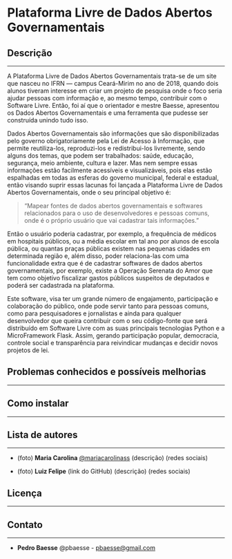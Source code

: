 # Plataforma Livre de Dados Abertos Governamentais

## Descrição
-------------------------------------------------------------------------------------
A Plataforma Livre de Dados Abertos Governamentais trata-se de um site que nasceu no IFRN — campus Ceará-Mirim no ano de 2018, quando dois alunos tiveram interesse em criar um projeto de pesquisa onde o foco seria ajudar pessoas com informação e, ao mesmo tempo, contribuir com o Software Livre. Então, foi aí que o orientador e mestre Baesse, apresentou os Dados Abertos Governamentais e uma ferramenta que pudesse ser construída unindo tudo isso.

Dados Abertos Governamentais são informações que são disponibilizadas pelo governo obrigatoriamente pela Lei de Acesso à Informação, que permite reutiliza-los, reproduzi-los e redistribui-los livremente, sendo alguns dos temas, que podem ser trabalhados: saúde, educação, segurança, meio ambiente, cultura e lazer. Mas nem sempre essas informações estão facilmente acessíveis e visualizáveis, pois elas estão espalhadas em todas as esferas do governo municipal, federal e estadual, então visando suprir essas lacunas foi lançada a Plataforma Livre de Dados Abertos Governamentais, onde o seu principal objetivo é:

> “Mapear fontes de dados abertos governamentais e softwares relacionados para o uso de desenvolvedores e pessoas comuns, onde é o próprio usuário que vai cadastrar tais informações.”

Então o usuário poderia cadastrar, por exemplo, a frequência de médicos em hospitais públicos, ou a média escolar em tal ano por alunos de escola pública, ou quantas praças públicas existem nas pequenas cidades em determinada região e, além disso, poder relaciona-las com uma funcionalidade extra que é de cadastrar softwares de dados abertos governamentais, por exemplo, existe a Operação Serenata do Amor que tem como objetivo fiscalizar gastos públicos suspeitos de deputados e poderá ser cadastrada na plataforma.

Este software, visa ter um grande número de engajamento, participação e colaboração do público, onde pode servir tanto para pessoas comuns, como para pesquisadores e jornalistas e ainda para qualquer desenvolvedor que queira contribuir com o seu código-fonte que será distribuído em Software Livre com as suas principais tecnologias Python e a MicroFramework Flask. Assim, gerando participação popular, democracia, controle social e transparência para reivindicar mudanças e decidir novos projetos de lei.

## Problemas conhecidos e possíveis melhorias
-------------------------------------------------------------------------------------


## Como instalar
-------------------------------------------------------------------------------------


## Lista de autores
-------------------------------------------------------------------------------------
- (foto) **Maria Carolina** [@mariacarolinass](https://github.com/MariaCarolinass) (descrição) (redes sociais)

- (foto) **Luiz Felipe** (link do GitHub) (descrição) (redes sociais)

## Licença
-------------------------------------------------------------------------------------

## Contato
-------------------------------------------------------------------------------------
- **Pedro Baesse** @pbaesse - pbaesse@gmail.com
